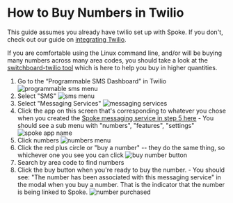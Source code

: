 # How to Buy Numbers in Twilio

This guide assumes you already have twilio set up with Spoke. If you don't, check out our guide on [integrating Twilio](HOWTO_INTEGRATE_TWILIO.md).

If you are comfortable using the Linux command line, and/or will be buying many numbers across many area codes, you should take a look at the [switchboard-twilio tool](https://github.com/MoveOnOrg/switchboard-twilio) which is here to help you buy in higher quantities.

1. Go to the “Programmable SMS Dashboard” in Twilio
   ![programmable sms menu](images/twilio_number_buying_guide/programmable_sms_menu.png "Programmable SMS Menu")
2. Select "SMS"
   ![sms menu](images/twilio_number_buying_guide/sms_menu.png "SMS Menu")
3. Select "Messaging Services"
   ![messaging services](images/twilio_number_buying_guide/messaging_services.png "SMS Menu")
4. Click the app on this screen that's corresponding to whatever you chose when you created the [Spoke messaging service in step 5 here](/HOWTO_INTEGRATE_TWILIO.md) - You should see a sub menu with "numbers", "features", "settings"
   ![spoke app name](images/twilio_number_buying_guide/spoke_app_name.png "Click your app")
5. Click numbers
   ![numbers menu](images/twilio_number_buying_guide/numbers_menu.png "Numbers Menu")
6. Click the red plus circle or "buy a number" -- they do the same thing, so whichever one you see you can click
   ![buy number button](images/twilio_number_buying_guide/buy_number_button.png "Buy Number Button")
7. Search by area code to find numbers
8. Click the buy button when you're ready to buy the number. - You should see: "The number has been associated with this messaging service" in the modal when you buy a number. That is the indicator that the number is being linked to Spoke.
   ![number purchased](images/twilio_number_buying_guide/blurred_number_purchased.png "Number Purchased")
